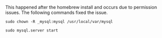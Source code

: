 This happened after the homebrew install and occurs due to permission issues. The following commands fixed the issue.

    sudo chown -R _mysql:mysql /usr/local/var/mysql
    
    sudo mysql.server start
